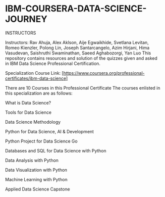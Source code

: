 # IBM-COURSERA-DATA-SCIENCE-JOURNEY

INSTRUCTORS

Instructors: Rav Ahuja, Alex Aklson, Aije Egwaikhide, Svetlana Levitan, Romeo Kienzler, Polong Lin, Joseph Santarcangelo, Azim Hirjani, Hima Vasudevan, Saishruthi Swaminathan, Saeed Aghabozorgi, Yan Luo
This repository contains resources and solution of the quizzes given and asked in IBM Data Science Professional Certification.

Specialization Course Link: [https://www.coursera.org/professional-certificates/ibm-data-science]

There are 10 Courses in this Professional Certificate
The courses enlisted in this specialization are as follows:

 What is Data Science? 

 Tools for Data Science 

 Data Science Methodology 

 Python for Data Science, AI & Development 

 Python Project for Data Science Go 

 Databases and SQL for Data Science with Python 

 Data Analysis with Python 

 Data Visualization with Python 

 Machine Learning with Python 

 Applied Data Science Capstone

